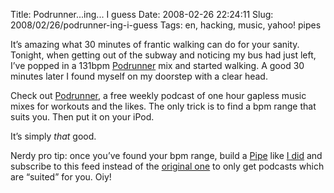 Title: Podrunner...ing... I guess
Date: 2008-02-26 22:24:11
Slug: 2008/02/26/podrunner-ing-i-guess
Tags: en, hacking, music, yahoo! pipes


It’s amazing what 30 minutes of frantic walking can do for your sanity.
Tonight, when getting out of the subway and noticing my bus had just left,
I’ve popped in a 131bpm [Podrunner][1] mix and started walking. A good 30
minutes later I found myself on my doorstep with a clear head.

Check out [Podrunner][1], a free weekly podcast of one hour gapless music
mixes for workouts and the likes. The only trick is to find a bpm range that
suits you. Then put it on your iPod.

It’s simply _that_ good.

Nerdy pro tip: once you’ve found your bpm range, build a [Pipe][2] like [I
did][3] and subscribe to this feed instead of the [original one][4] to only
get podcasts which are “suited” for you. Oiy!

   [1]: http://djsteveboy.com/podrunner.html
   [2]: http://pipes.yahoo.com/
   [3]: http://pipes.yahoo.com/czottmann/podrunner_130139
   [4]: http://www.djsteveboy.com/audio/podrunner.xml
